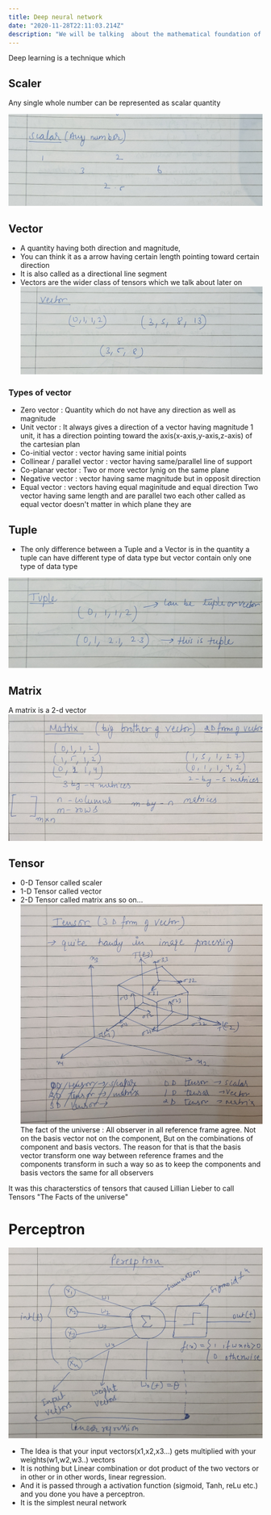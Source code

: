 ```yaml
---
title: Deep neural network
date: "2020-11-28T22:11:03.214Z"
description: "We will be talking  about the mathematical foundation of deep neural network in deep learning  with numpy syntax for implementation of the mathematical function"
---
```

 Deep learning is a technique which 

## Scaler 

Any single whole number can be represented as scalar quantity 

![](PXL_20210319_122825026.NIGHT_5.jpg)

## Vector
- A quantity having both direction and magnitude,
- You can think it as a arrow having certain length pointing toward certain direction
- It is also called as a directional line segment 
- Vectors are the wider class of tensors which we talk about later on
![](PXL_20210319_122825026.NIGHT_3.jpg)
### Types of vector
- Zero vector : Quantity which do not have any direction as well as magnitude
- Unit vector : It always gives a direction of a vector having magnitude 1 unit, it has a direction pointing toward the axis(x-axis,y-axis,z-axis) of the cartesian plan
- Co-initial vector : vector having same initial points
- Collinear / parallel vector : vector having same/parallel line of support
- Co-planar vector : Two or more vector lynig on the same plane
- Negative vector : vector having same magnitude but in opposit direction
- Equal vector : vectors having equal maginitude and equal direction 
Two vector having same length and are parallel two each other called as equal vector doesn't matter in which plane they are 
## Tuple
- The only difference between a Tuple and a Vector is in the quantity a tuple can have different type of data type but vector contain only one type of data type

![](PXL_20210319_122825026.NIGHT_4.jpg)

## Matrix
A matrix is a 2-d vector 
![](PXL_20210319_123017243_2.jpg)

## Tensor
- 0-D Tensor called scaler
- 1-D Tensor called vector
- 2-D Tensor called matrix
ans so on...
![](PXL_20210319_123017243_3.jpg)
The fact of the universe : All observer in all reference frame agree. Not on the basis vector not on the component, But on the combinations of component and basis vectors.
The reason for that is that the basis vector transform one way between reference frames and the components transform in such a way so as to keep the components and basis vectors the same for all observers

It was this characterstics of tensors that caused Lillian Lieber to call Tensors "The Facts of the universe"

# Perceptron
![](PXL_20210319_123034722_2.jpg)
- The Idea is that your input vectors(x1,x2,x3...) gets multiplied with your weights(w1,w2,w3..) vectors
- It is nothing but Linear combination or dot product of the two vectors or in other or in other words, linear regression.
- And it is passed through a activation function (sigmoid, Tanh, reLu etc.) and you done you have a perceptron.
- It is the simplest neural network
